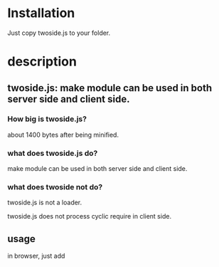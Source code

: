 
# Installation
Just copy twoside.js to your folder.

# description
<h2>twoside.js: make module can be used in both server side and client side.</h2>
<h3>How big is twoside.js?</h3>
<p> about 1400 bytes after being minified. </p>
<h3> what does twoside.js do? </h3>
<p> make module can be used in both server side and client side. </p>
<h3> what does twoside not do? </h3>
<p> twoside.js is not a loader. </p>
<p> twoside.js does not process cyclic require in client side. </p>

## usage
  in browser, just add <script src="path/to/twoside.js"> before the modules you need export and require.
  in module, wrap real content with the code like below:
      require('path/to/twoside')('/module1', function(require, exports){
      // require('./twoside')('/module1', function(require){
      // require('./twoside')('/module1', function(require, exports, module){

      var x = require('someModule');
      // exports.something = ......

      })(exports, module); // end twoside

  see the source code in twoside.js for more information.

##Web sites
  the project's repository is on github <https://github.com/chaosim/twoside>.<br/>